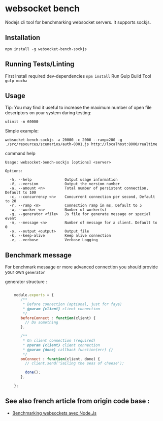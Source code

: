 # websocket bench

Nodejs cli tool for benchmarking websocket servers. It supports sockjs.

## Installation

   `npm install -g websocket-bench-sockjs`

## Running Tests/Linting

  First Install required dev-dependencies `npm install`
  Run Gulp Build Tool `gulp mocha`

## Usage

Tip: You may find it useful to increase the maximum number of open file descriptors on your system during testing:

`ulimit -n 60000`

Simple example:

`websocket-bench-sockjs -a 20000 -c 2000 --ramp=200 -g ./src/resources/scenarios/auth-0001.js http://localhost:8000/realtime`


command help

    Usage: websocket-bench-sockjs [options] <server>

    Options:

      -h, --help               Output usage information
      -V, --version            Output the version number
      -a, --amount <n>         Total number of persistent connection, Default to 100
      -c, --concurrency <n>    Concurrent connection per second, Default to 20
	  -r, --ramp <n>           Connection ramp in ms, Default to 5
      -w, --worker <n>         Number of worker(s)
      -g, --generator <file>   Js file for generate message or special event
      -m, --message <n>        Number of message for a client. Default to 0
      -o, --output <output>    Output file
      -k, --keep-alive         Keep alive connection
      -v, --verbose            Verbose Logging


## Benchmark message

For benchmark message or more advanced connection you should provide your own `generator`

generator structure :

```javascript

    module.exports = {
       /**
        * Before connection (optional, just for faye)
        * @param {client} client connection
        */
       beforeConnect : function(client) {
         // Do something
       },

       /**
        * On client connection (required)
        * @param {client} client connection
        * @param {done} callback function(err) {}
        */
       onConnect : function(client, done) {
         // client.send('Sailing the seas of cheese');

         done();
       },

    };

```

## See also french article from origin code base :
 * [Benchmarking websockets avec Node.Js](http://tech.m6web.fr/benchmarking-websockets-avec-nodejs)
